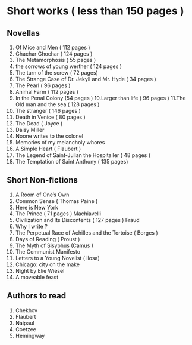 # Short works ( less than 150 pages ) 

## Novellas 

1. Of Mice and Men ( 112 pages ) 
2. Ghachar Ghochar ( 124 pages ) 
3. The Metamorphosis ( 55 pages ) 
4. the sorrows of young werther ( 124 pages ) 
5. The turn of the screw ( 72 pages) 
6. The Strange Case of Dr. Jekyll and Mr. Hyde ( 34 pages ) 
7. The Pearl ( 96 pages ) 
8. Animal Farm ( 112 pages ) 
9. In the Penal Colony (54 pages ) 
10.Larger than life ( 96 pages ) 
11.The Old man and the sea ( 128 pages ) 
12. The stranger ( 146 pages ) 
13. Death in Venice ( 80 pages ) 
14. The Dead ( Joyce ) 
15. Daisy Miller 
16. Noone writes to the colonel 
17. Memories of my melancholy whores 
18. A Simple Heart ( Flaubert ) 
19. The Legend of Saint-Julian the Hospitaller ( 48 pages ) 
20. The Temptation of Saint Anthony ( 135 pages) 

## Short Non-fictions
1. A Room of One’s Own
2. Common Sense ( Thomas Paine ) 
3. Here is New York 
4. The Prince ( 71 pages ) Machiavelli
5. Civilization and Its Discontents ( 127 pages ) Fraud 
6. Why I write ?
7. The Perpetual Race of Achilles and the Tortoise ( Borges ) 
8. Days of Reading ( Proust ) 
9. The Myth of Sisyphus (Camus ) 
10. The Communist Manifesto 
11. Letters to a Young Novelist ( llosa) 
12. Chicago: city on the make
13. Night by Elie Wiesel 
14. A moveable feast 


## Authors to read 
1. Chekhov
2. Flaubert 
3. Naipaul 
4. Coetzee 
5. Hemingway
